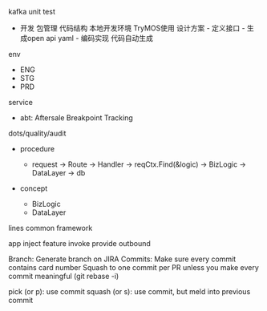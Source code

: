kafka
unit test

- 开发
包管理
代码结构
本地开发环境
TryMOS使用
设计方案 - 定义接口 - 生成open api yaml - 编码实现
代码自动生成

env
  - ENG
  - STG
  - PRD

service
  - abt: Aftersale Breakpoint Tracking


dots/quality/audit
- procedure
  - request -> Route -> Handler -> reqCtx.Find(&logic) -> BizLogic -> DataLayer -> db

- concept
  - BizLogic
  - DataLayer

lines
common framework

app
inject
feature
invoke
provide
outbound

Branch: Generate branch on JIRA
Commits:
Make sure every commit contains card number
Squash to one commit per PR unless you make every commit meaningful (git rebase -i)

pick (or p): use commit
squash (or s): use commit, but meld into previous commit
